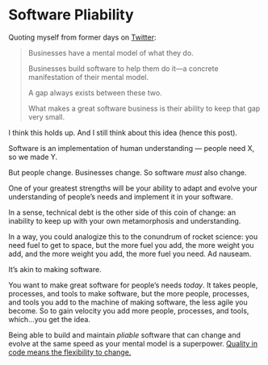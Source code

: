 # Software Pliability

Quoting myself from former days on [Twitter](https://twitter.com/jimniels/status/1310982709783793669?s=21):

> Businesses have a mental model of what they do.
>
> Businesses build software to help them do it—a concrete manifestation of their mental model.
>
> A gap always exists between these two.
>
> What makes a great software business is their ability to keep that gap very small.

I think this holds up. And I still think about this idea (hence this post).

Software is an implementation of human understanding — people need X, so we made Y.

But people change. Businesses change. So software _must_ also change.

One of your greatest strengths will be your ability to adapt and evolve your understanding of people’s needs and implement it in your software.

In a sense, technical debt is the other side of this coin of change: an inability to keep up with your own metamorphosis and understanding.

In a way, you could analogize this to the conundrum of rocket science: you need fuel to get to space, but the more fuel you add, the more weight you add, and the more weight you add, the more fuel you need. Ad nauseam. 

It’s akin to making software.

You want to make great software for people’s needs _today_. It takes people, processes, and tools to make software, but the more people, processes, and tools you add to the machine of making software, the less agile you become. So to gain velocity you add more people, processes, and tools, which…you get the idea.

Being able to build and maintain _pliable_ software that can change and evolve at the same speed as your mental model is a superpower. [Quality in code means the flexibility to change.](https://blog.jim-nielsen.com/2024/easy-changes/)